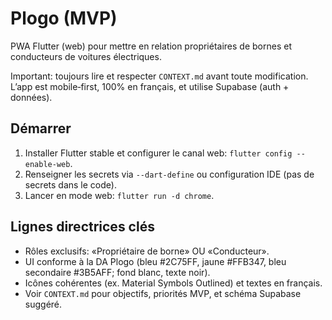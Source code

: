 # Plogo (MVP)

PWA Flutter (web) pour mettre en relation propriétaires de bornes et conducteurs de voitures électriques.

Important: toujours lire et respecter `CONTEXT.md` avant toute modification. L’app est mobile‑first, 100% en français, et utilise Supabase (auth + données).

## Démarrer

1) Installer Flutter stable et configurer le canal web: `flutter config --enable-web`.
2) Renseigner les secrets via `--dart-define` ou configuration IDE (pas de secrets dans le code).
3) Lancer en mode web: `flutter run -d chrome`.

## Lignes directrices clés

- Rôles exclusifs: «Propriétaire de borne» OU «Conducteur».
- UI conforme à la DA Plogo (bleu #2C75FF, jaune #FFB347, bleu secondaire #3B5AFF; fond blanc, texte noir).
- Icônes cohérentes (ex. Material Symbols Outlined) et textes en français.
- Voir `CONTEXT.md` pour objectifs, priorités MVP, et schéma Supabase suggéré.
